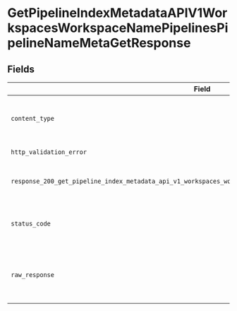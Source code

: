 # GetPipelineIndexMetadataAPIV1WorkspacesWorkspaceNamePipelinesPipelineNameMetaGetResponse


## Fields

| Field                                                                                                        | Type                                                                                                         | Required                                                                                                     | Description                                                                                                  |
| ------------------------------------------------------------------------------------------------------------ | ------------------------------------------------------------------------------------------------------------ | ------------------------------------------------------------------------------------------------------------ | ------------------------------------------------------------------------------------------------------------ |
| `content_type`                                                                                               | *str*                                                                                                        | :heavy_check_mark:                                                                                           | HTTP response content type for this operation                                                                |
| `http_validation_error`                                                                                      | [Optional[shared.HTTPValidationError]](../../models/shared/httpvalidationerror.md)                           | :heavy_minus_sign:                                                                                           | Validation Error                                                                                             |
| `response_200_get_pipeline_index_metadata_api_v1_workspaces_workspace_name_pipelines_pipeline_name_meta_get` | dict[str, [shared.PipelineIndexMetadataProperty](../../models/shared/pipelineindexmetadataproperty.md)]      | :heavy_minus_sign:                                                                                           | Metadata for the pipeline's index.                                                                           |
| `status_code`                                                                                                | *int*                                                                                                        | :heavy_check_mark:                                                                                           | HTTP response status code for this operation                                                                 |
| `raw_response`                                                                                               | [requests.Response](https://requests.readthedocs.io/en/latest/api/#requests.Response)                        | :heavy_minus_sign:                                                                                           | Raw HTTP response; suitable for custom response parsing                                                      |